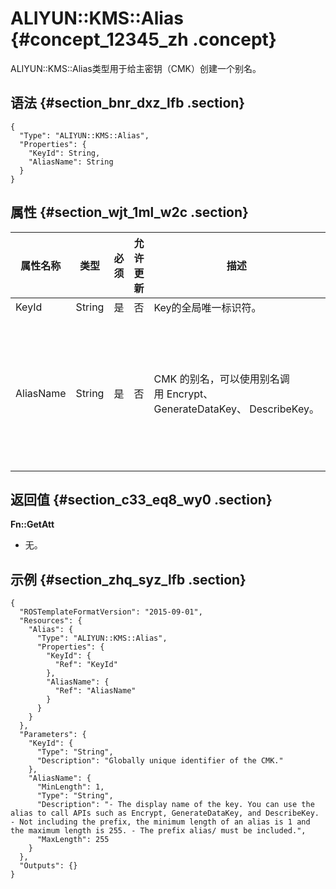 # ALIYUN::KMS::Alias {#concept_12345_zh .concept}

ALIYUN::KMS::Alias类型用于给主密钥（CMK）创建一个别名。

## 语法 {#section_bnr_dxz_lfb .section}

``` {#codeblock_3ez_bta_9di .language-json}
{
  "Type": "ALIYUN::KMS::Alias",
  "Properties": {
    "KeyId": String,
    "AliasName": String
  }
}
```

## 属性 {#section_wjt_1ml_w2c .section}

|属性名称|类型|必须|允许更新|描述|约束|
|----|--|--|----|--|--|
|KeyId|String|是|否|Key的全局唯一标识符。|无。|
|AliasName|String|是|否|CMK 的别名，可以使用别名调用 Encrypt、GenerateDataKey、 DescribeKey。|前缀以外的字符长度：最小长度为 1 字符，最大长度为255 字符。 - 必须包含前缀 alias/。|

## 返回值 {#section_c33_eq8_wy0 .section}

**Fn::GetAtt**

-   无。

## 示例 {#section_zhq_syz_lfb .section}

``` {#codeblock_5g8_7lf_kwq .language-json}
{
  "ROSTemplateFormatVersion": "2015-09-01",
  "Resources": {
    "Alias": {
      "Type": "ALIYUN::KMS::Alias",
      "Properties": {
        "KeyId": {
          "Ref": "KeyId"
        },
        "AliasName": {
          "Ref": "AliasName"
        }
      }
    }
  },
  "Parameters": {
    "KeyId": {
      "Type": "String",
      "Description": "Globally unique identifier of the CMK."
    },
    "AliasName": {
      "MinLength": 1,
      "Type": "String",
      "Description": "- The display name of the key. You can use the alias to call APIs such as Encrypt, GenerateDataKey, and DescribeKey. - Not including the prefix, the minimum length of an alias is 1 and the maximum length is 255. - The prefix alias/ must be included.",
      "MaxLength": 255
    }
  },
  "Outputs": {}
}
```

